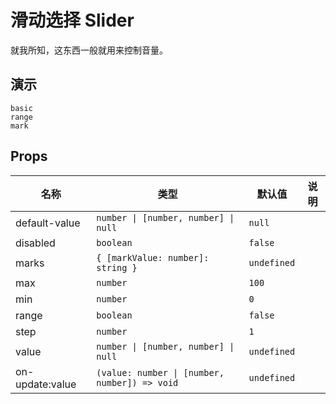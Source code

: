 # 滑动选择 Slider

就我所知，这东西一般就用来控制音量。

## 演示

```demo
basic
range
mark
```

## Props

| 名称 | 类型 | 默认值 | 说明 |
| --- | --- | --- | --- |
| default-value | `number \| [number, number] \| null` | `null` |  |
| disabled | `boolean` | `false` |  |
| marks | `{ [markValue: number]: string }` | `undefined` |  |
| max | `number` | `100` |  |
| min | `number` | `0` |  |
| range | `boolean` | `false` |  |
| step | `number` | `1` |  |
| value | `number \| [number, number] \| null` | `undefined` |
| on-update:value | `(value: number \| [number, number]) => void` | `undefined` |  |
